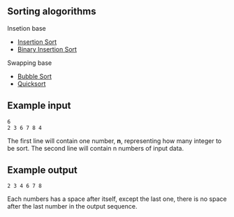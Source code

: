 ## Sorting alogorithms
Insetion base
* [Insertion Sort](./insertion_sort.cpp)
* [Binary Insertion Sort](./insertion_bs_sort.cpp)

Swapping base
* [Bubble Sort](./bubble_sort.cpp)
* [Quicksort](./quicksort.cpp)

## Example input
```
6
2 3 6 7 8 4
```
The first line will contain one number, **n**, representing how many integer to be sort. The second line will contain n numbers of input data.

## Example output
```
2 3 4 6 7 8
```
Each numbers has a space after itself, except the last one, there is no space after the last number in the output sequence.